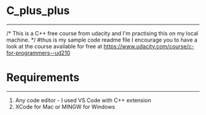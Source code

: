# C_plus_plus
________________

/* This is a C++ free course from udacity and I'm practising this on my local machine. */ 
#thus is my sample code readme file
I encourage you to have a look at the course available for free at https://www.udacity.com/course/c-for-programmers--ud210

# Requirements
_________________

1) Any code editor - I used VS Code with C++ extension
2) XCode for Mac or MINGW for Windows


